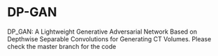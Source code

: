 # DP-GAN
DP_GAN: A Lightweight Generative Adversarial Network Based on Depthwise Separable Convolutions for Generating CT Volumes.
Please check the master branch for the code
